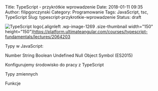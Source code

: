 Title: TypeScript - przykrótkie wprowadzenie
Date: 2018-01-11 09:35
Author: filipgorczynski
Category: Programowanie
Tags: JavaScript, tsc, TypeScript
Slug: typescript-przykrotkie-wprowadzenie
Status: draft

![TypeScript logo](https://filipgorczynski.files.wordpress.com/2017/02/typescript_logo.png?w=150){.alignleft .wp-image-1269 .size-thumbnail width="150" height="150"}https://platform.ultimateangular.com/courses/typescript-fundamentals/lectures/2064203

Typy w JavaScript:

Number String Boolean Undefined Null Object Symbol (ES2015)

Konfigurujemy środowisko do pracy z TypeScript

Typy zmiennych

Funkcje

 
